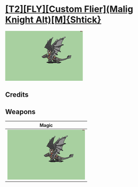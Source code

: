 # [\[T2\]\[FLY\]\[Custom Flier\]\(Malig Knight Alt\)\[M\]{Shtick}](./%5BT2%5D%5BFLY%5D%5BCustom%20Flier%5D(Malig%20Knight%20Alt)%5BM%5D%7BShtick%7D)

<img src="./6.%20Magic/Magic_000.png" alt="[T2][FLY][Custom Flier](Malig Knight Alt)[M]{Shtick} standing" />

## Credits



## Weapons


|Magic |
|  :---: |
| <img alt="Magic animation" src="./6.%20Magic/Magic.gif" /> |
